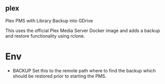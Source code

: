 ## plex
Plex PMS with Library Backup into GDrive

This uses the official Plex Media Server Docker image and adds a backup and restore functionality using rclone.

# Env
- BACKUP
Set this to the remote path where to find the backup which should be restored prior to starting the PMS. 
